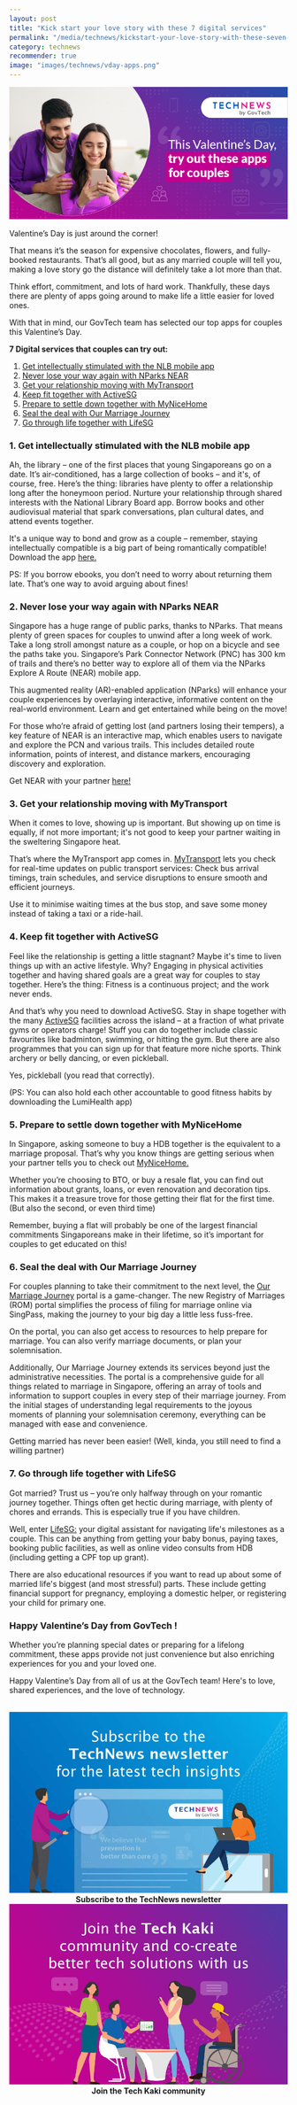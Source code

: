 ```yaml
---
layout: post
title: "Kick start your love story with these 7 digital services"
permalink: "/media/technews/kickstart-your-love-story-with-these-seven-digital-services"
category: technews
recommender: true
image: "images/technews/vday-apps.png"
---
```


![6 apps for couples](/images/technews/vday-apps.png)

Valentine’s Day is just around the corner! 

That means it’s the season for expensive chocolates, flowers, and fully-booked restaurants. That’s all good, but as any married couple will tell you, making a love story go the distance will definitely take a lot more than that. 

Think effort, commitment, and lots of hard work. Thankfully, these days there are plenty of apps going around to make life a little easier for loved ones. 

With that in mind, our GovTech team has selected our top apps for couples this Valentine’s Day.


**7 Digital services that couples can try out:**
1. [Get intellectually stimulated with the NLB mobile app](/media/technews/kickstart-your-love-story-with-these-seven-digital-services#1-get-intellectually-stimulated-with-the-nlb-mobile-app)
2. [Never lose your way again with NParks NEAR](/media/technews/kickstart-your-love-story-with-these-seven-digital-services#2-never-lose-your-way-again-with-nparks-near)
3. [Get your relationship moving with MyTransport](/media/technews/kickstart-your-love-story-with-these-seven-digital-services#3-get-your-relationshio-moving-with-mytransport)
4. [Keep fit together with ActiveSG](/media/technews/kickstart-your-love-story-with-these-seven-digital-services#4-keep-fit-together-with-activesg)
5. [Prepare to settle down together with MyNiceHome](/media/technews/kickstart-your-love-story-with-these-seven-digital-services#5-prepare-to-settle-down-with-mynicehome)
6. [Seal the deal with Our Marriage Journey](/media/technews/kickstart-your-love-story-with-these-seven-digital-services#6-seal-the-deal-with-our-marriage-journey)
7. [Go through life together with LifeSG](/media/technews/kickstart-your-love-story-with-these-seven-digital-services#7-go-through-life-together-with-lifesg)

### 1. Get intellectually stimulated with the NLB mobile app

Ah, the library – one of the first places that young Singaporeans go on a date. It’s air-conditioned, has a large collection of books – and it's, of course, free. Here’s the thing: libraries have plenty to offer a relationship long after the honeymoon period. Nurture your relationship through shared interests with the National Library Board app. Borrow books and other audiovisual material that spark conversations, plan cultural dates, and attend events together. 

It's a unique way to bond and grow as a couple – remember, staying intellectually compatible is a big part of being romantically compatible! Download the app [here.](https://mobileapp.nlb.gov.sg/) 

PS: If you borrow ebooks, you don’t need to worry about returning them late. That’s one way to avoid arguing about fines! 


### 2. Never lose your way again with NParks NEAR 

Singapore has a huge range of public parks, thanks to NParks. That means plenty of green spaces for couples to unwind after a long week of work. Take a long stroll amongst nature as a couple, or hop on a bicycle and see the paths take you.  Singapore’s Park Connector Network (PNC) has 300 km of trails and there’s no better way to explore all of them via the NParks Explore A Route (NEAR) mobile app.

This augmented reality (AR)-enabled application (NParks) will enhance your couple experiences by overlaying interactive, informative content on the real-world environment. Learn and get entertained while being on the move! 

For those who’re afraid of getting lost (and partners losing their tempers), a key feature of NEAR is an interactive map, which enables users to navigate and explore the PCN and various trails. This includes detailed route information, points of interest, and distance markers, encouraging discovery and exploration.

Get NEAR with your partner [here!](https://near.nparks.gov.sg/about) 

### 3. Get your relationship moving with MyTransport

When it comes to love, showing up is important. But showing up on time is equally, if not more important; it's not good to keep your partner waiting in the sweltering Singapore heat. 

That’s where the MyTransport app comes in. [MyTransport](https://www.lta.gov.sg/content/dam/ltagov/Home/PDF/MTM.pdf) lets you check for real-time updates on public transport services: Check bus arrival timings, train schedules, and service disruptions to ensure smooth and efficient journeys.

Use it to minimise waiting times at the bus stop, and save some money instead of taking a taxi or a ride-hail. 
 

### 4. Keep fit together with ActiveSG

Feel like the relationship is getting a little stagnant? Maybe it's time to liven things up with an active lifestyle. Why? Engaging in physical activities together and having shared goals are a great way for couples to stay together. Here’s the thing: Fitness is a continuous project; and the work never ends. 

And that’s why you need to download ActiveSG. Stay in shape together with the many [ActiveSG](https://www.activesgcircle.gov.sg/) facilities across the island – at a fraction of what private gyms or operators charge! 
Stuff you can do together include classic favourites like badminton, swimming, or hitting the gym.  But there are also programmes that you can sign up for that feature more niche sports. Think archery or belly dancing, or even pickleball. 

Yes, pickleball (you read that correctly). 

(PS: You can also hold each other accountable to good fitness habits by downloading the LumiHealth app)

### 5. Prepare to settle down together with MyNiceHome

In Singapore, asking someone to buy a HDB together is the equivalent to a marriage proposal. That’s why you know things are getting serious when your partner tells you to check out [MyNiceHome.](https://www.mynicehome.gov.sg/) 

Whether you’re choosing to BTO, or buy a resale flat, you can find out information about grants, loans, or even renovation and decoration tips. This makes it a treasure trove for those getting their flat for the first time. (But also the second, or even third time)

Remember, buying a flat will probably be one of the largest financial commitments Singaporeans make in their lifetime, so it’s important for couples to get educated on this! 

### 6. Seal the deal with Our Marriage Journey

For couples planning to take their commitment to the next level, the [Our Marriage Journey](https://www.marriage.gov.sg/) portal is a game-changer. The new Registry of Marriages (ROM) portal simplifies the process of filing for marriage online via SingPass, making the journey to your big day a little less fuss-free.

On the portal, you can also get access to resources to help prepare for marriage. You can also verify marriage documents, or plan your solemnisation.

Additionally, Our Marriage Journey extends its services beyond just the administrative necessities. The portal is a comprehensive guide for all things related to marriage in Singapore, offering an array of tools and information to support couples in every step of their marriage journey. From the initial stages of understanding legal requirements to the joyous moments of planning your solemnisation ceremony, everything can be managed with ease and convenience. 

Getting married has never been easier! (Well, kinda, you still need to find a willing partner)
 
### 7. Go through life together with LifeSG
Got married? Trust us – you’re only halfway through on your romantic journey together. Things often get hectic during marriage, with plenty of chores and errands. This is especially true if you have children. 

Well, enter [LifeSG:](https://www.life.gov.sg/?utm_source=google&utm_medium=search&utm_campaign=ACCSSAlwaysOn&gclid=Cj0KCQiAoKeuBhCoARIsAB4WxtcDQWzqOlUZkCWvmQ9MUs_CVq1JCOiUGtMGB0HCW-ELc8OR_Bc_qE8aAvVpEALw_wcB) your digital assistant for navigating life's milestones as a couple. This can be anything from getting your baby bonus, paying taxes, booking public facilities, as well as online video consults from HDB (including getting a CPF top up grant). 

There are also educational resources if you want to read up about some of married life's biggest (and most stressful) parts. These include getting financial support for pregnancy, employing a domestic helper, or registering your child for primary one.

### Happy Valentine’s Day from GovTech !
Whether you’re planning special dates or preparing for a lifelong commitment, these apps provide not just convenience but also enriching experiences for you and your loved one.

Happy Valentine’s Day from all of us at the GovTech team! Here's to love, shared experiences, and the love of technology. 





<br>

<div class="row">
  <div class="col" style="text-align: center">
    <a href="https://go.gov.sg/tnblog-to-tnsub" target="_blank">	 	    
      <img src="/images/technews/TN_footer.png" alt="Subscribe to the TechNews newsletter" /></a>
    <figcaption><b>Subscribe to the TechNews newsletter</b></figcaption>
  </div>

  <div class="col" style="text-align: center">
    <a href="https://go.gov.sg/tnblog-to-tkcommunity" target="_blank">		  
      <img src="/images/technews/TK_footer.png" alt="Join the Tech Kaki community" /></a>
    <figcaption><b>Join the Tech Kaki community</b></figcaption>
  </div>
